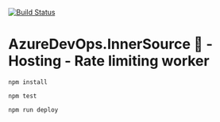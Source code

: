 [![Build Status](https://dev.azure.com/gabrielbourgault/Kiosoft/_apis/build/status%2FInnerSource%2Fdizco.AzureDevOps.InnerSource%20Rate%20Limiting%20Worker?branchName=rate-limit)](https://dev.azure.com/gabrielbourgault/Kiosoft/_build/latest?definitionId=26&branchName=master)

# AzureDevOps.InnerSource :star2: - Hosting - Rate limiting worker

```shell
npm install
```

```shell
npm test
```

```shell
npm run deploy
```
